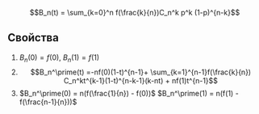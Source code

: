 $$B_n(t) = \sum_{k=0}^n f(\frac{k}{n})C_n^k p^k (1-p)^{n-k}$$
## Свойства
1. $B_n(0) = f(0)$, $B_n(1) = f(1)$ 
2. $$B_n^\prime(t) =-nf(0)(1-t)^{n-1}+ \sum_{k=1}^{n-1}f(\frac{k}{n}) C_n^kt^{k-1}(1-t)^{n-k-1}(k-nt) + nf(1)t^{n-1}$$
3. $B_n^\prime(0) = n(f(\frac{1}{n}) - f(0))$ $B_n^\prime(1) = n(f(1) - f(\frac{n-1}{n}))$ 